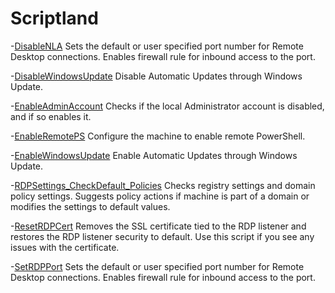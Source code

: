 # Scriptland

-[DisableNLA](https://github.com/glaucomalagoli/Scriptland/blob/main/DisableNLA)
  Sets the default or user specified port number for Remote Desktop connections. Enables firewall rule for inbound access to the port.
  
-[DisableWindowsUpdate](https://github.com/glaucomalagoli/Scriptland/blob/main/DisableWindowsUpdate)
  Disable Automatic Updates through Windows Update.

-[EnableAdminAccount](https://github.com/glaucomalagoli/Scriptland/blob/main/EnableAdminAccount)
  Checks if the local Administrator account is disabled, and if so enables it.

-[EnableRemotePS](https://github.com/glaucomalagoli/Scriptland/blob/main/EnableRemotePS)
   Configure the machine to enable remote PowerShell.

-[EnableWindowsUpdate](https://github.com/glaucomalagoli/Scriptland/blob/main/EnableWindowsUpdate)
    Enable Automatic Updates through Windows Update.

-[RDPSettings_CheckDefault_Policies](https://github.com/glaucomalagoli/Scriptland/blob/main/RDPSettings_CheckDefault_Policies)
    Checks registry settings and domain policy settings. Suggests policy actions if machine is part of a domain or modifies the settings to default values.
    
-[ResetRDPCert](https://github.com/glaucomalagoli/Scriptland/blob/main/ResetRDPCert)
    Removes the SSL certificate tied to the RDP listener and restores the RDP listener security to default. Use this script if you see any issues with the certificate.
    
-[SetRDPPort](https://github.com/glaucomalagoli/Scriptland/blob/main/SetRDPPort)
    Sets the default or user specified port number for Remote Desktop connections. Enables firewall rule for inbound access to the port.
